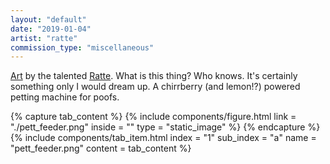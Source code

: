 ```yaml
---
layout: "default"
date: "2019-01-04"
artist: "ratte"
commission_type: "miscellaneous"
---
```


[Art](https://www.furaffinity.net/view/29977798/) by the talented [Ratte](https://www.furaffinity.net/user/ratte/). What is this thing? Who knows. It's certainly something only I would dream up. A chirrberry (and lemon!?) powered petting machine for poofs.

<div class="tab-wrapper">
	{% capture tab_content %}
		{% include components/figure.html 
			link = "./pett_feeder.png"
			inside = ""
			type = "static_image"
		%}
	{% endcapture %}
	{% include components/tab_item.html 
		index = "1" sub_index = "a"
		name = "pett_feeder.png"
		content = tab_content
	%}
</div>